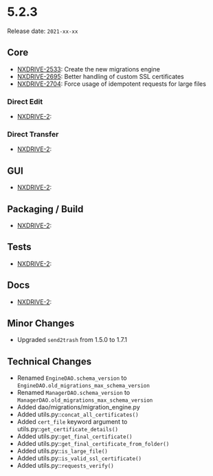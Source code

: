 # 5.2.3

Release date: `2021-xx-xx`

## Core

- [NXDRIVE-2533](https://jira.nuxeo.com/browse/NXDRIVE-2533): Create the new migrations engine
- [NXDRIVE-2695](https://jira.nuxeo.com/browse/NXDRIVE-2695): Better handling of custom SSL certificates
- [NXDRIVE-2704](https://jira.nuxeo.com/browse/NXDRIVE-2704): Force usage of idempotent requests for large files

### Direct Edit

- [NXDRIVE-2](https://jira.nuxeo.com/browse/NXDRIVE-2):

### Direct Transfer

- [NXDRIVE-2](https://jira.nuxeo.com/browse/NXDRIVE-2):

## GUI

- [NXDRIVE-2](https://jira.nuxeo.com/browse/NXDRIVE-2):

## Packaging / Build

- [NXDRIVE-2](https://jira.nuxeo.com/browse/NXDRIVE-2):

## Tests

- [NXDRIVE-2](https://jira.nuxeo.com/browse/NXDRIVE-2):

## Docs

- [NXDRIVE-2](https://jira.nuxeo.com/browse/NXDRIVE-2):

## Minor Changes

- Upgraded `send2trash` from 1.5.0 to 1.7.1

## Technical Changes

- Renamed `EngineDAO.schema_version` to `EngineDAO.old_migrations_max_schema_version`
- Renamed `ManagerDAO.schema_version` to `ManagerDAO.old_migrations_max_schema_version`
- Added dao/migrations/migration_engine.py
- Added utils.py::`concat_all_certificates()`
- Added `cert_file` keyword argument to utils.py::`get_certificate_details()`
- Added utils.py::`get_final_certificate()`
- Added utils.py::`get_final_certificate_from_folder()`
- Added utils.py::`is_large_file()`
- Added utils.py::`is_valid_ssl_certificate()`
- Added utils.py::`requests_verify()`
